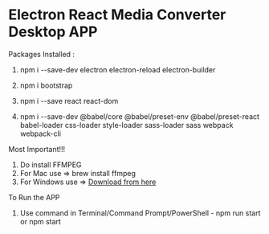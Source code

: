 # Electron React Media Converter Desktop APP

Packages Installed :

1. npm i --save-dev electron electron-reload electron-builder

2. npm i bootstrap

3. npm i --save react react-dom

4. npm i --save-dev @babel/core @babel/preset-env @babel/preset-react babel-loader css-loader style-loader sass-loader sass webpack webpack-cli


Most Important!!!
 1. Do install FFMPEG 
 2. For Mac use => brew install ffmpeg
 3. For Windows use => [Download from here](https://www.ffmpeg.org/download.html)

To Run the APP
1. Use command in Terminal/Command Prompt/PowerShell - npm run start or npm start
